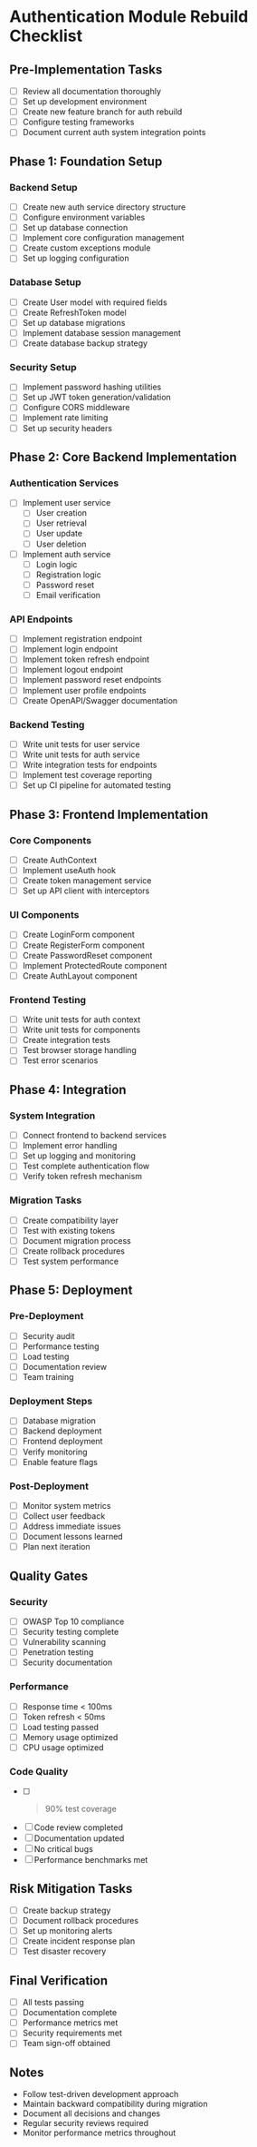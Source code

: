 # Authentication Module Rebuild Checklist

## Pre-Implementation Tasks
- [ ] Review all documentation thoroughly
- [ ] Set up development environment
- [ ] Create new feature branch for auth rebuild
- [ ] Configure testing frameworks
- [ ] Document current auth system integration points

## Phase 1: Foundation Setup
### Backend Setup
- [ ] Create new auth service directory structure
- [ ] Configure environment variables
- [ ] Set up database connection
- [ ] Implement core configuration management
- [ ] Create custom exceptions module
- [ ] Set up logging configuration

### Database Setup
- [ ] Create User model with required fields
- [ ] Create RefreshToken model
- [ ] Set up database migrations
- [ ] Implement database session management
- [ ] Create database backup strategy

### Security Setup
- [ ] Implement password hashing utilities
- [ ] Set up JWT token generation/validation
- [ ] Configure CORS middleware
- [ ] Implement rate limiting
- [ ] Set up security headers

## Phase 2: Core Backend Implementation
### Authentication Services
- [ ] Implement user service
  - [ ] User creation
  - [ ] User retrieval
  - [ ] User update
  - [ ] User deletion
- [ ] Implement auth service
  - [ ] Login logic
  - [ ] Registration logic
  - [ ] Password reset
  - [ ] Email verification

### API Endpoints
- [ ] Implement registration endpoint
- [ ] Implement login endpoint
- [ ] Implement token refresh endpoint
- [ ] Implement logout endpoint
- [ ] Implement password reset endpoints
- [ ] Implement user profile endpoints
- [ ] Create OpenAPI/Swagger documentation

### Backend Testing
- [ ] Write unit tests for user service
- [ ] Write unit tests for auth service
- [ ] Write integration tests for endpoints
- [ ] Implement test coverage reporting
- [ ] Set up CI pipeline for automated testing

## Phase 3: Frontend Implementation
### Core Components
- [ ] Create AuthContext
- [ ] Implement useAuth hook
- [ ] Create token management service
- [ ] Set up API client with interceptors

### UI Components
- [ ] Create LoginForm component
- [ ] Create RegisterForm component
- [ ] Create PasswordReset component
- [ ] Implement ProtectedRoute component
- [ ] Create AuthLayout component

### Frontend Testing
- [ ] Write unit tests for auth context
- [ ] Write unit tests for components
- [ ] Create integration tests
- [ ] Test browser storage handling
- [ ] Test error scenarios

## Phase 4: Integration
### System Integration
- [ ] Connect frontend to backend services
- [ ] Implement error handling
- [ ] Set up logging and monitoring
- [ ] Test complete authentication flow
- [ ] Verify token refresh mechanism

### Migration Tasks
- [ ] Create compatibility layer
- [ ] Test with existing tokens
- [ ] Document migration process
- [ ] Create rollback procedures
- [ ] Test system performance

## Phase 5: Deployment
### Pre-Deployment
- [ ] Security audit
- [ ] Performance testing
- [ ] Load testing
- [ ] Documentation review
- [ ] Team training

### Deployment Steps
- [ ] Database migration
- [ ] Backend deployment
- [ ] Frontend deployment
- [ ] Verify monitoring
- [ ] Enable feature flags

### Post-Deployment
- [ ] Monitor system metrics
- [ ] Collect user feedback
- [ ] Address immediate issues
- [ ] Document lessons learned
- [ ] Plan next iteration

## Quality Gates
### Security
- [ ] OWASP Top 10 compliance
- [ ] Security testing complete
- [ ] Vulnerability scanning
- [ ] Penetration testing
- [ ] Security documentation

### Performance
- [ ] Response time < 100ms
- [ ] Token refresh < 50ms
- [ ] Load testing passed
- [ ] Memory usage optimized
- [ ] CPU usage optimized

### Code Quality
- [ ] >90% test coverage
- [ ] Code review completed
- [ ] Documentation updated
- [ ] No critical bugs
- [ ] Performance benchmarks met

## Risk Mitigation Tasks
- [ ] Create backup strategy
- [ ] Document rollback procedures
- [ ] Set up monitoring alerts
- [ ] Create incident response plan
- [ ] Test disaster recovery

## Final Verification
- [ ] All tests passing
- [ ] Documentation complete
- [ ] Performance metrics met
- [ ] Security requirements met
- [ ] Team sign-off obtained

## Notes
- Follow test-driven development approach
- Maintain backward compatibility during migration
- Document all decisions and changes
- Regular security reviews required
- Monitor performance metrics throughout 